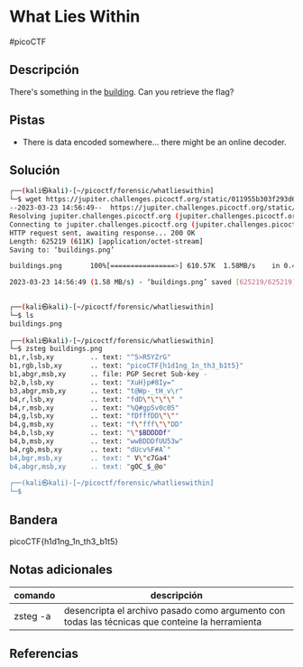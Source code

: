 # What Lies Within
#picoCTF 
## Descripción
There's something in the [building](https://jupiter.challenges.picoctf.org/static/011955b303f293d60c8116e6a4c5c84f/buildings.png). Can you retrieve the flag?

## Pistas 
+ There is data encoded somewhere... there might be an online decoder.

## Solución
```bash 
┌──(kali㉿kali)-[~/picoctf/forensic/whatlieswithin]
└─$ wget https://jupiter.challenges.picoctf.org/static/011955b303f293d60c8116e6a4c5c84f/buildings.png
--2023-03-23 14:56:49--  https://jupiter.challenges.picoctf.org/static/011955b303f293d60c8116e6a4c5c84f/buildings.png
Resolving jupiter.challenges.picoctf.org (jupiter.challenges.picoctf.org)... 3.131.60.8
Connecting to jupiter.challenges.picoctf.org (jupiter.challenges.picoctf.org)|3.131.60.8|:443... connected.
HTTP request sent, awaiting response... 200 OK
Length: 625219 (611K) [application/octet-stream]
Saving to: ‘buildings.png’

buildings.png       100%[================>] 610.57K  1.58MB/s    in 0.4s    

2023-03-23 14:56:49 (1.58 MB/s) - ‘buildings.png’ saved [625219/625219]

                                                                             
┌──(kali㉿kali)-[~/picoctf/forensic/whatlieswithin]
└─$ ls
buildings.png
                                                                             
┌──(kali㉿kali)-[~/picoctf/forensic/whatlieswithin]
└─$ zsteg buildings.png 
b1,r,lsb,xy         .. text: "^5>R5YZrG"
b1,rgb,lsb,xy       .. text: "picoCTF{h1d1ng_1n_th3_b1t5}"
b1,abgr,msb,xy      .. file: PGP Secret Sub-key -
b2,b,lsb,xy         .. text: "XuH}p#8Iy="
b3,abgr,msb,xy      .. text: "t@Wp-_tH_v\r"
b4,r,lsb,xy         .. text: "fdD\"\"\"\" "
b4,r,msb,xy         .. text: "%Q#gpSv0c05"
b4,g,lsb,xy         .. text: "fDfffDD\"\""
b4,g,msb,xy         .. text: "f\"fff\"\"DD"
b4,b,lsb,xy         .. text: "\"$BDDDDf"
b4,b,msb,xy         .. text: "wwBDDDfUU53w"
b4,rgb,msb,xy       .. text: "dUcv%F#A`"
b4,bgr,msb,xy       .. text: " V\"c7Ga4"
b4,abgr,msb,xy      .. text: "gOC_$_@o"
                                                                             
┌──(kali㉿kali)-[~/picoctf/forensic/whatlieswithin]
└─$ 

```

## Bandera
picoCTF{h1d1ng_1n_th3_b1t5}

## Notas adicionales
| comando | descripción |
|------------|---------------|
| zsteg -a | desencripta el archivo pasado como argumento con todas las técnicas que conteine la herramienta |

## Referencias
